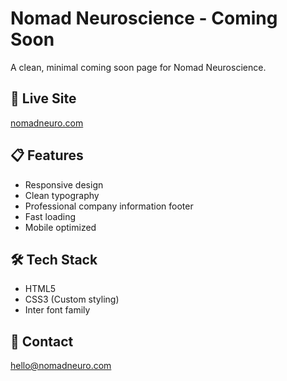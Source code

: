 # Nomad Neuroscience - Coming Soon

A clean, minimal coming soon page for Nomad Neuroscience.

## 🚀 Live Site
[nomadneuro.com](https://nomadneuro.com)

## 📋 Features
- Responsive design
- Clean typography
- Professional company information footer
- Fast loading
- Mobile optimized

## 🛠️ Tech Stack
- HTML5
- CSS3 (Custom styling)
- Inter font family

## 📧 Contact
hello@nomadneuro.com 